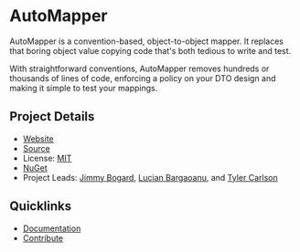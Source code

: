 # AutoMapper

AutoMapper is a convention-based, object-to-object mapper. It replaces that boring object value copying code that's both tedious to write and test.

With straightforward conventions, AutoMapper removes hundreds or thousands of lines of code, enforcing a policy on your DTO design and making it simple to test your mappings.

## Project Details

* [Website](http://automapper.org)
* [Source](https://github.com/automapper/automapper)
* License: [MIT](https://github.com/AutoMapper/AutoMapper/blob/master/LICENSE.txt)
* [NuGet](https://www.nuget.org/packages/AutoMapper)
* Project Leads: [Jimmy Bogard](https://github.com/jbogard), [Lucian Bargaoanu](https://github.com/lbargaoanu), and [Tyler Carlson](https://github.com/TylerCarlson1)

## Quicklinks

* [Documentation](https://github.com/AutoMapper/AutoMapper/wiki)
* [Contribute](https://github.com/AutoMapper/AutoMapper/blob/master/CONTRIBUTING.md)
